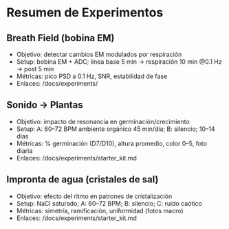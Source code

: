 # Resumen de Experimentos

## Breath Field (bobina EM)
- Objetivo: detectar cambios EM modulados por respiración
- Setup: bobina EM + ADC; línea base 5 min → respiración 10 min @0.1 Hz → post 5 min
- Métricas: pico PSD a 0.1 Hz, SNR, estabilidad de fase
- Enlaces: /docs/experiments/

## Sonido → Plantas
- Objetivo: impacto de resonancia en germinación/crecimiento
- Setup: A: 60–72 BPM ambiente orgánico 45 min/día; B: silencio; 10–14 días
- Métricas: % germinación (D7/D10), altura promedio, color 0–5, foto diaria
- Enlaces: /docs/experiments/starter_kit.md

## Impronta de agua (cristales de sal)
- Objetivo: efecto del ritmo en patrones de cristalización
- Setup: NaCl saturado; A: 60–72 BPM; B: silencio; C: ruido caótico
- Métricas: simetría, ramificación, uniformidad (fotos macro)
- Enlaces: /docs/experiments/starter_kit.md
